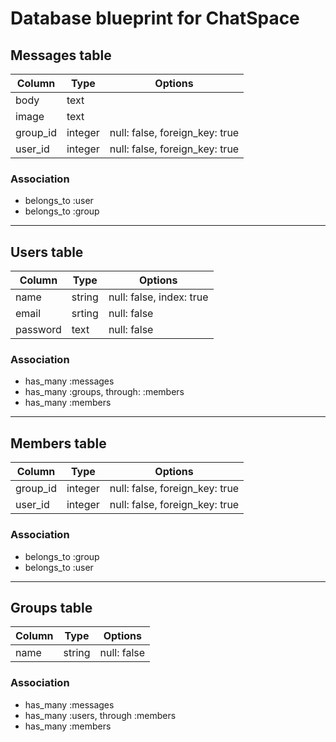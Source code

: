 # Database blueprint for ChatSpace

## Messages table

|Column|Type|Options|
|------|----|-------|
|body|text|   |
|image|text|   |
|group_id|integer|null: false, foreign_key: true|
|user_id|integer|null: false, foreign_key: true|

### Association

- belongs_to :user
- belongs_to :group

---

## Users table

|Column|Type|Options|
|------|----|-------|
|name|string|null: false, index: true|
|email|srting|null: false|
|password|text|null: false|

### Association

- has_many :messages
- has_many :groups, through: :members
- has_many :members

---

## Members table

|Column|Type|Options|
|------|----|-------|
|group_id|integer|null: false, foreign_key: true|
|user_id|integer|null: false, foreign_key: true|

### Association

- belongs_to :group
- belongs_to :user

---

## Groups table

|Column|Type|Options|
|------|----|-------|
|name|string|null: false|

### Association

- has_many :messages
- has_many :users, through :members
- has_many :members
